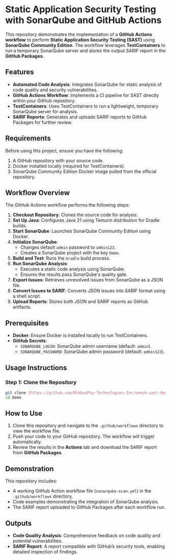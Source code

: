 # Static Application Security Testing with SonarQube and GitHub Actions

This repository demonstrates the implementation of a **GitHub Actions workflow** to perform **Static Application Security Testing (SAST)** using **SonarQube Community Edition**. The workflow leverages **TestContainers** to run a temporary SonarQube server and stores the output SARIF report in the **GitHub Packages**.

## Features

- **Automated Code Analysis**: Integrates SonarQube for static analysis of code quality and security vulnerabilities.
- **GitHub Actions Workflow**: Implements a CI pipeline for SAST directly within your GitHub repository.
- **TestContainers**: Uses TestContainers to run a lightweight, temporary SonarQube server for analysis.
- **SARIF Reports**: Generates and uploads SARIF reports to GitHub Packages for further review.

## Requirements

Before using this project, ensure you have the following:

1. A GitHub repository with your source code.
2. Docker installed locally (required for TestContainers).
3. SonarQube Community Edition Docker image pulled from the official repository.


## Workflow Overview

The GitHub Actions workflow performs the following steps:

1. **Checkout Repository**: Clones the source code for analysis.
2. **Set Up Java**: Configures Java 21 using Temurin distribution for Gradle builds.
3. **Start SonarQube**: Launches SonarQube Community Edition using Docker.
4. **Initialize SonarQube**:
   - Changes default `admin` password to `admin123`.
   - Creates a SonarQube project with the key `Demo`.
5. **Build and Test**: Runs the `Gradle` build process.
6. **Run SonarQube Analysis**:
   - Executes a static code analysis using SonarQube.
   - Ensures the results pass SonarQube's quality gate.
7. **Export Issues**: Retrieves unresolved issues from SonarQube as a JSON file.
8. **Convert Issues to SARIF**: Converts JSON issues into SARIF format using a shell script.
9. **Upload Reports**: Stores both JSON and SARIF reports as GitHub artifacts.

## Prerequisites

- **Docker**: Ensure Docker is installed locally to run TestContainers.
- **GitHub Secrets**:
  - `SONARQUBE_LOGIN`: SonarQube admin username (default: `admin`).
  - `SONARQUBE_PASSWORD`: SonarQube admin password (default: `admin123`).


## Usage Instructions

### Step 1: Clone the Repository
```bash
git clone [https://github.com/NimbusPay-Technologies-Inc/umesh-sast-demo.git]
cd Demo
```

## How to Use

1. Clone this repository and navigate to the `.github/workflows` directory to view the workflow file.
2. Push your code to your GitHub repository. The workflow will trigger automatically.
3. Review the results in the **Actions** tab and download the SARIF report from **GitHub Packages**.

## Demonstration

This repository includes:
- A working GitHub Action workflow file (`sonarqube-scan.yml`) in the `.github/workflows` directory.
- Code examples demonstrating the integration of SonarQube analysis.
- The SARIF report uploaded to GitHub Packages after each workflow run.

## Outputs

- **Code Quality Analysis**: Comprehensive feedback on code quality and potential vulnerabilities.
- **SARIF Report**: A report compatible with GitHub’s security tools, enabling detailed inspection of findings.







